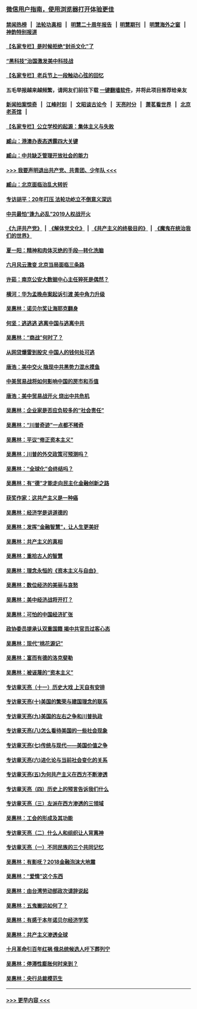 ### [微信用户指南，使用浏览器打开体验更佳](https://github.com/gfw-breaker/banned-news1/blob/master/indexes/wechat-guide.md?t=0)
#### [禁闻热榜](热点新闻.md?t=0)  &nbsp;&nbsp;|&nbsp;&nbsp; [法轮功真相](https://github.com/gfw-breaker/truth/blob/master/README.md?t=0) &nbsp;&nbsp;|&nbsp;&nbsp; [明慧二十周年报告](https://github.com/gfw-breaker/mh-reports/blob/master/README.md?t=0) &nbsp;&nbsp;|&nbsp;&nbsp;[明慧期刊](https://github.com/gfw-breaker/mh-qikan) &nbsp;&nbsp;|&nbsp;&nbsp; [明慧海外之窗](https://github.com/gfw-breaker/mh-news/blob/master/README.md?t=0) &nbsp;&nbsp;|&nbsp;&nbsp; [神韵特别报道](https://github.com/gfw-breaker/mh-news/blob/master/shenyun.md?t=0)
#### [【名家专栏】是时候拒绝“封杀文化”了](../pages/nsc423/n11814093.md?t=02101602) 
#### [“黑科技”治国激发美中科技战](../pages/nsc423/n11638056.md?t=02101602) 
#### [【名家专栏】老兵节上一段触动心弦的回忆](../pages/nsc423/n11646016.md?t=02101602) 
#### 五毛举报越来越频繁，请网友们前往下载 [一键翻墙软件](https://github.com/gfw-breaker/ssr-accounts)，并将此项目推荐给亲友
#### [新闻拍案惊奇](https://github.com/gfw-breaker/banned-news1/blob/master/pages/link4.md) &nbsp;&nbsp;|&nbsp;&nbsp; [江峰时刻](https://github.com/gfw-breaker/banned-news1/blob/master/pages/link4.md) &nbsp;&nbsp;|&nbsp;&nbsp; [文昭谈古论今](https://github.com/gfw-breaker/banned-news1/blob/master/pages/link4.md) &nbsp;&nbsp;|&nbsp;&nbsp; [天亮时分](https://github.com/gfw-breaker/banned-news1/blob/master/pages/link4.md) &nbsp;&nbsp;|&nbsp;&nbsp; [萧茗看世界](https://github.com/gfw-breaker/banned-news1/blob/master/pages/link4.md) &nbsp;&nbsp;|&nbsp;&nbsp; [北京老茶馆](https://github.com/gfw-breaker/banned-news1/blob/master/pages/link4.md) &nbsp;&nbsp;|&nbsp;&nbsp; 
#### [【名家专栏】公立学校的起源：集体主义与失败](../pages/nsc423/n11601833.md?t=02101602) 
#### [臧山：港澳办表态透露四大关键](../pages/nsc423/n11421628.md?t=02101602) 
#### [臧山：中共缺乏管理开放社会的能力](../pages/nsc423/n11407457.md?t=02101602) 
#### [>>> 我要声明退出共产党、共青团、少年队 <<<](https://github.com/begood0513/goodnews/blob/master/quit/letter.md) 
#### [臧山：北京面临治乱大转折](../pages/nsc423/n11406895.md?t=02101602) 
#### [专访胡平：20年打压 法轮功屹立不倒意义深远](../pages/nsc423/n11398800.md?t=02101602) 
#### [中共最怕“逢九必乱”2019人权战开火](../pages/nsc423/n11385248.md?t=02101602) 
#### [《九评共产党》](https://github.com/begood0513/9ping.md/blob/master/README.md) &nbsp;|&nbsp; [《解体党文化》](../../../../jtdwh.md/blob/master/README.md)  &nbsp;|&nbsp; [《共产主义的终极目的》](../../../../gczydzjmd.md/blob/master/README.md) &nbsp;|&nbsp; [《魔鬼在统治我们的世界》](../../../../mgztzwmdsj.md/blob/master/README.md) 
#### [夏一阳：精神和肉体灭绝的手段—转化洗脑](../pages/nsc423/n11368250.md?t=02101602) 
#### [六月风云激变 北京当局面临三条路](../pages/nsc423/n11313668.md?t=02101602) 
#### [许茹：南京公安大数据中心主任猝死是偶然？](../pages/nsc423/n11064744.md?t=02101602) 
#### [横河：华为孟晚舟案起诉引渡 美中角力升级](../pages/nsc423/n11027230.md?t=02101602) 
#### [吴惠林：诺贝尔奖让海耶克翻身](../pages/nsc423/n10890049.md?t=02101602) 
#### [何坚：逃逃逃 逃离中国与逃离中共](../pages/nsc423/n10592891.md?t=02101602) 
#### [吴惠林：“商战”何时了？](../pages/nsc423/n10573558.md?t=02101602) 
#### [从网贷爆雷到股灾 中国人的钱何处可逃](../pages/nsc423/n10572800.md?t=02101602) 
#### [唐浩：美中交火 隐现中共黑势力混水摸鱼](../pages/nsc423/n10544040.md?t=02101602) 
#### [中美贸易战将如何影响中国的房市和币值](../pages/nsc423/n10543697.md?t=02101602) 
#### [唐浩：美中贸易战开火 烧出中共危机](../pages/nsc423/n10540126.md?t=02101602) 
#### [吴惠林：企业家是否应负较多的“社会责任”](../pages/nsc423/n10535022.md?t=02101602) 
#### [吴惠林：“川普奇迹”一点都不稀奇](../pages/nsc423/n10512808.md?t=02101602) 
#### [吴惠林：平议“修正资本主义”](../pages/nsc423/n10495724.md?t=02101602) 
#### [吴惠林：川普的外交政策可预测吗？](../pages/nsc423/n10462387.md?t=02101602) 
#### [吴惠林：“全球化”会终结吗？](../pages/nsc423/n10452838.md?t=02101602) 
#### [吴惠林：有“德”才能走向民主化金融创新之路](../pages/nsc423/n10432292.md?t=02101602) 
#### [获奖作家：这共产主义是一种癌](../pages/nsc423/n10431541.md?t=02101602) 
#### [吴惠林：经济学是讲道德的](../pages/nsc423/n10398014.md?t=02101602) 
#### [吴惠林：发挥“金融智慧”，让人生更美好](../pages/nsc423/n10375019.md?t=02101602) 
#### [吴惠林：共产主义的真相](../pages/nsc423/n10351394.md?t=02101602) 
#### [吴惠林：重拾古人的智慧](../pages/nsc423/n10337691.md?t=02101602) 
#### [吴惠林：理念永恒的《资本主义与自由》](../pages/nsc423/n10316274.md?t=02101602) 
#### [吴惠林：数位经济的美丽与哀愁](../pages/nsc423/n10292946.md?t=02101602) 
#### [吴惠林：美中经济战将开打？](../pages/nsc423/n10258825.md?t=02101602) 
#### [吴惠林：可怕的中国经济扩张](../pages/nsc423/n10219147.md?t=02101602) 
#### [政协委员提承认双重国籍 揭中共官员过客心态](../pages/nsc423/n10208809.md?t=02101602) 
#### [吴惠林：现代“桃花源记”](../pages/nsc423/n10185234.md?t=02101602) 
#### [吴惠林：富而有德的洛克斐勒](../pages/nsc423/n10142264.md?t=02101602) 
#### [吴惠林：被诬蔑的“资本主义”](../pages/nsc423/n10124816.md?t=02101602) 
#### [专访章天亮（十一）历史大戏 上天自有安排](../pages/nsc423/n10094905.md?t=02101602) 
#### [专访章天亮(十)美国的繁荣与建国理念的联系](../pages/nsc423/n10094899.md?t=02101602) 
#### [专访章天亮(九)美国的左右之争和川普执政](../pages/nsc423/n10094889.md?t=02101602) 
#### [专访章天亮(八)怎么看待美国的一些社会现象](../pages/nsc423/n10094857.md?t=02101602) 
#### [专访章天亮(七)传统与现代——美国价值之争](../pages/nsc423/n10093140.md?t=02101602) 
#### [专访章天亮(六)进化论与当前社会变化的关系](../pages/nsc423/n10092036.md?t=02101602) 
#### [专访章天亮(五)为何共产主义在西方不断渗透](../pages/nsc423/n10083620.md?t=02101602) 
#### [专访章天亮（四）历史上的预言告诉我们什么](../pages/nsc423/n10083606.md?t=02101602) 
#### [专访章天亮（三）左派在西方渗透的三领域](../pages/nsc423/n10081115.md?t=02101602) 
#### [吴惠林：工会的形成及其功能](../pages/nsc423/n10080633.md?t=02101602) 
#### [专访章天亮（二）什么人和组织让人背离神](../pages/nsc423/n10076637.md?t=02101602) 
#### [专访章天亮（一）不同民族的三个共同记忆](../pages/nsc423/n10074188.md?t=02101602) 
#### [吴惠林：有影呒？2018金融泡沫大地震](../pages/nsc423/n10040534.md?t=02101602) 
#### [吴惠林：“爱情”这个东西](../pages/nsc423/n10019423.md?t=02101602) 
#### [吴惠林：由台湾劳动部政次请辞说起](../pages/nsc423/n9979679.md?t=02101602) 
#### [吴惠林：五鬼搬运如何了？](../pages/nsc423/n9925338.md?t=02101602) 
#### [吴惠林：有感于本年诺贝尔经济学奖](../pages/nsc423/n9871883.md?t=02101602) 
#### [吴惠林：共产主义渗透全球](../pages/nsc423/n9812748.md?t=02101602) 
#### [十月革命引百年红祸 俄总统候选人吁下葬列宁](../pages/nsc423/n9810182.md?t=02101602) 
#### [吴惠林：停滞性膨胀何时来到？](../pages/nsc423/n9764136.md?t=02101602) 
#### [吴惠林：央行总裁模范生](../pages/nsc423/n9728134.md?t=02101602) 

----
#### [ >>> 更早内容 <<< ](../indexes/nsc423-earlier.md)
